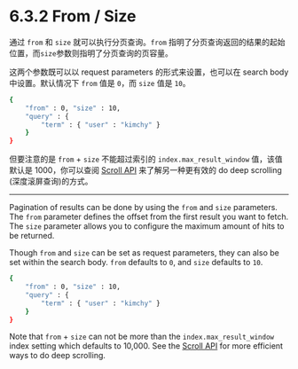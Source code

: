 # 6.3.2 From / Size

通过 `from` 和 `size` 就可以执行分页查询。`from` 指明了分页查询返回的结果的起始位置，而`size`参数则指明了分页查询的页容量。

这两个参数既可以以 request parameters 的形式来设置，也可以在 search body 中设置。默认情况下 `from` 值是 `0`，而 `size` 值是 `10`。

```bash
{
    "from" : 0, "size" : 10,
    "query" : {
        "term" : { "user" : "kimchy" }
    }
}
```
但要注意的是 `from` + `size` 不能超过索引的 `index.max_result_window` 值，该值默认是 1000，你可以查阅  [Scroll API](https://www.elastic.co/guide/en/elasticsearch/reference/current/search-request-scroll.html) 来了解另一种更有效的 do deep scrolling (深度滚屏查询)的方式。

***

Pagination of results can be done by using the `from` and `size` parameters. The `from` parameter defines the offset from the first result you want to fetch. The `size` parameter allows you to configure the maximum amount of hits to be returned.

Though `from` and `size` can be set as request parameters, they can also be set within the search body. `from` defaults to `0`, and `size` defaults to `10`.

```bash
{
    "from" : 0, "size" : 10,
    "query" : {
        "term" : { "user" : "kimchy" }
    }
}
```

Note that `from` + `size` can not be more than the `index.max_result_window` index setting which defaults to 10,000. See the [Scroll API](https://www.elastic.co/guide/en/elasticsearch/reference/current/search-request-scroll.html) for more efficient ways to do deep scrolling.
